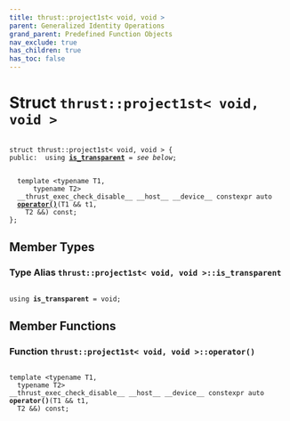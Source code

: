 ```yaml
---
title: thrust::project1st< void, void >
parent: Generalized Identity Operations
grand_parent: Predefined Function Objects
nav_exclude: true
has_children: true
has_toc: false
---
```


# Struct `thrust::project1st< void, void >`

<code class="doxybook">
<span>struct thrust::project1st&lt; void, void &gt; {</span>
<span>public:</span><span>&nbsp;&nbsp;using <b><a href="{{ site.baseurl }}/api/classes/structthrust_1_1project1st_3_01void_00_01void_01_4.html#using-is-transparent">is&#95;transparent</a></b> = <i>see below</i>;</span>
<br>
<span>&nbsp;&nbsp;template &lt;typename T1,</span>
<span>&nbsp;&nbsp;&nbsp;&nbsp;&nbsp;&nbsp;typename T2&gt;</span>
<span>&nbsp;&nbsp;__thrust_exec_check_disable__ __host__ __device__ constexpr auto </span><span>&nbsp;&nbsp;<b><a href="{{ site.baseurl }}/api/classes/structthrust_1_1project1st_3_01void_00_01void_01_4.html#function-operator()">operator()</a></b>(T1 && t1,</span>
<span>&nbsp;&nbsp;&nbsp;&nbsp;T2 &&) const;</span>
<span>};</span>
</code>

## Member Types

<h3 id="using-is-transparent">
Type Alias <code>thrust::project1st&lt; void, void &gt;::is&#95;transparent</code>
</h3>

<code class="doxybook">
<span>using <b>is_transparent</b> = void;</span></code>

## Member Functions

<h3 id="function-operator()">
Function <code>thrust::project1st&lt; void, void &gt;::operator()</code>
</h3>

<code class="doxybook">
<span>template &lt;typename T1,</span>
<span>&nbsp;&nbsp;typename T2&gt;</span>
<span>__thrust_exec_check_disable__ __host__ __device__ constexpr auto </span><span><b>operator()</b>(T1 && t1,</span>
<span>&nbsp;&nbsp;T2 &&) const;</span></code>

